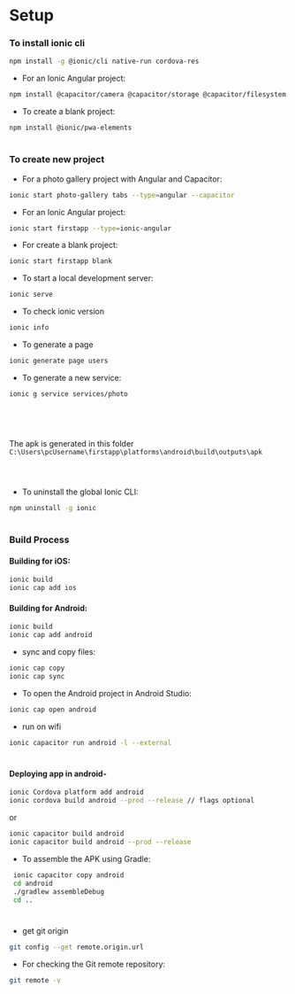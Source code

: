 # Setup
### To install ionic cli
```sh
npm install -g @ionic/cli native-run cordova-res
````
- For an Ionic Angular project:
```sh
npm install @capacitor/camera @capacitor/storage @capacitor/filesystem
```
- To create a blank project:
```sh
npm install @ionic/pwa-elements
```
#
### To create new project 
- For a photo gallery project with Angular and Capacitor:
```sh
ionic start photo-gallery tabs --type=angular --capacitor
```
- For an Ionic Angular project:
```sh
ionic start firstapp --type=ionic-angular
```
- For create a blank project:
```sh
ionic start firstapp blank
```
- To start a local development server:
```sh
ionic serve
```

- To check ionic version
```sh
ionic info
```

- To generate a page
```sh
ionic generate page users
```
- To generate a new service:
```sh
ionic g service services/photo
```


#
<br><br>
The apk is generated in this folder `C:\Users\pcUsername\firstapp\platforms\android\build\outputs\apk`
<br><br>
#

- To uninstall the global Ionic CLI:
```sh
npm uninstall -g ionic
```

#
### Build Process 
#### Building for iOS:
```sh
ionic build
ionic cap add ios
````
#### Building for Android:
```sh
ionic build
ionic cap add android
```
- sync and copy files:
```sh
ionic cap copy
ionic cap sync
```

- To open the Android project in Android Studio:
```sh
ionic cap open android
```

- run on wifi
```sh
ionic capacitor run android -l --external
```
#
#### Deploying app in android-
```sh
ionic Cordova platform add android
ionic cordova build android --prod --release // flags optional
```
or
```sh
ionic capacitor build android
ionic capacitor build android --prod --release
```
- To assemble the APK using Gradle:
````sh
 ionic capacitor copy android 
 cd android 
 ./gradlew assembleDebug 
 cd ..
````


#
- get git origin
````sh
git config --get remote.origin.url
````

- For checking the Git remote repository:
````sh
git remote -v
````
